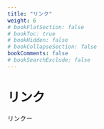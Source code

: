 ```yaml
---
title: "リンク"
weight: 6
# bookFlatSection: false
# bookToc: true
# bookHidden: false
# bookCollapseSection: false
bookComments: false
# bookSearchExclude: false
---
```


# リンク

リンクー
